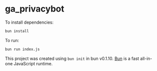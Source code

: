 # ga_privacybot

To install dependencies:

```bash
bun install
```

To run:

```bash
bun run index.js
```

This project was created using `bun init` in bun v0.1.10. [Bun](https://bun.sh) is a fast all-in-one JavaScript runtime.
